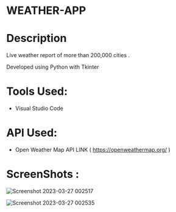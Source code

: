 # WEATHER-APP
# Description
Live weather report of more than 200,000 cities .

Developed using Python with Tkinter

# Tools Used:
  * Visual Studio Code
 
# API Used:
  * Open Weather Map API
  LINK ( https://openweathermap.org/ )
# ScreenShots : 


![Screenshot 2023-03-27 002517](https://user-images.githubusercontent.com/110980113/227797776-039ae1e9-5ab8-4db4-8e6e-c5f3bdfb88d6.png)


![Screenshot 2023-03-27 002535](https://user-images.githubusercontent.com/110980113/227797861-e9d2cd61-855b-4e24-8435-10894b713880.png)
